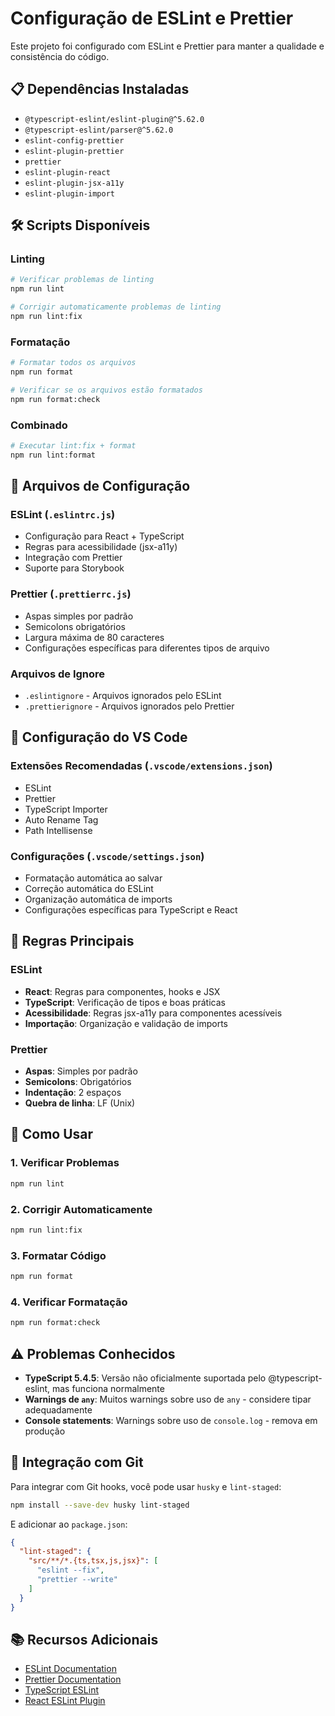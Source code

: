 # Configuração de ESLint e Prettier

Este projeto foi configurado com ESLint e Prettier para manter a qualidade e consistência do código.

## 📋 **Dependências Instaladas**

- `@typescript-eslint/eslint-plugin@^5.62.0`
- `@typescript-eslint/parser@^5.62.0`
- `eslint-config-prettier`
- `eslint-plugin-prettier`
- `prettier`
- `eslint-plugin-react`
- `eslint-plugin-jsx-a11y`
- `eslint-plugin-import`

## 🛠️ **Scripts Disponíveis**

### Linting
```bash
# Verificar problemas de linting
npm run lint

# Corrigir automaticamente problemas de linting
npm run lint:fix
```

### Formatação
```bash
# Formatar todos os arquivos
npm run format

# Verificar se os arquivos estão formatados
npm run format:check
```

### Combinado
```bash
# Executar lint:fix + format
npm run lint:format
```

## 📁 **Arquivos de Configuração**

### ESLint (`.eslintrc.js`)
- Configuração para React + TypeScript
- Regras para acessibilidade (jsx-a11y)
- Integração com Prettier
- Suporte para Storybook

### Prettier (`.prettierrc.js`)
- Aspas simples por padrão
- Semicolons obrigatórios
- Largura máxima de 80 caracteres
- Configurações específicas para diferentes tipos de arquivo

### Arquivos de Ignore
- `.eslintignore` - Arquivos ignorados pelo ESLint
- `.prettierignore` - Arquivos ignorados pelo Prettier

## 🔧 **Configuração do VS Code**

### Extensões Recomendadas (`.vscode/extensions.json`)
- ESLint
- Prettier
- TypeScript Importer
- Auto Rename Tag
- Path Intellisense

### Configurações (`.vscode/settings.json`)
- Formatação automática ao salvar
- Correção automática do ESLint
- Organização automática de imports
- Configurações específicas para TypeScript e React

## 📝 **Regras Principais**

### ESLint
- **React**: Regras para componentes, hooks e JSX
- **TypeScript**: Verificação de tipos e boas práticas
- **Acessibilidade**: Regras jsx-a11y para componentes acessíveis
- **Importação**: Organização e validação de imports

### Prettier
- **Aspas**: Simples por padrão
- **Semicolons**: Obrigatórios
- **Indentação**: 2 espaços
- **Quebra de linha**: LF (Unix)

## 🚀 **Como Usar**

### 1. Verificar Problemas
```bash
npm run lint
```

### 2. Corrigir Automaticamente
```bash
npm run lint:fix
```

### 3. Formatar Código
```bash
npm run format
```

### 4. Verificar Formatação
```bash
npm run format:check
```

## ⚠️ **Problemas Conhecidos**

- **TypeScript 5.4.5**: Versão não oficialmente suportada pelo @typescript-eslint, mas funciona normalmente
- **Warnings de `any`**: Muitos warnings sobre uso de `any` - considere tipar adequadamente
- **Console statements**: Warnings sobre uso de `console.log` - remova em produção

## 🔄 **Integração com Git**

Para integrar com Git hooks, você pode usar `husky` e `lint-staged`:

```bash
npm install --save-dev husky lint-staged
```

E adicionar ao `package.json`:
```json
{
  "lint-staged": {
    "src/**/*.{ts,tsx,js,jsx}": [
      "eslint --fix",
      "prettier --write"
    ]
  }
}
```

## 📚 **Recursos Adicionais**

- [ESLint Documentation](https://eslint.org/)
- [Prettier Documentation](https://prettier.io/)
- [TypeScript ESLint](https://typescript-eslint.io/)
- [React ESLint Plugin](https://github.com/jsx-eslint/eslint-plugin-react)
